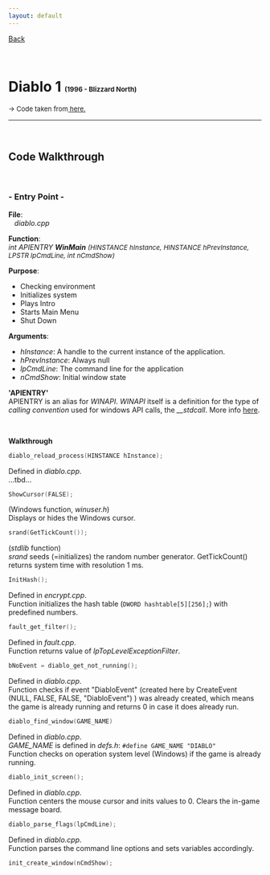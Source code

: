 ```yaml
---
layout: default
---
```


[Back](../../)

&nbsp;

# Diablo 1 <font size="-1">(1996 - Blizzard North)</font>  

<font size="-1">&rarr; Code taken from</font>[<font size="-1"> here.</font>](https://github.com/diasurgical/devilution)  

---  

&nbsp;

## Code Walkthrough  

&nbsp;

### **- Entry Point -**  

**File**:  
&nbsp;&nbsp;&nbsp;*diablo.cpp*  

**Function**:   
*int APIENTRY **WinMain** <font size="-1">(HINSTANCE hInstance, HINSTANCE hPrevInstance, LPSTR lpCmdLine, int nCmdShow)*</font>   

**Purpose**:  
- Checking environment
- Initializes system
- Plays Intro
- Starts Main Menu
- Shut Down
&nbsp;

**Arguments**:
- *hInstance*: A handle to the current instance of the application.
- *hPrevInstance*: Always null
- *lpCmdLine*: The command line for the application
- *nCmdShow*: Initial window state
&nbsp;  

**'APIENTRY'**  
APIENTRY is an alias for *WINAPI*. *WINAPI* itself is a definition for the type of *calling convention* used for windows API calls, the *__stdcall*. More info [here](../c_cpp.html#ch1-12).  

&nbsp;

**Walkthrough**  

```c
diablo_reload_process(HINSTANCE hInstance);
```
Defined in *diablo.cpp*.  
...tbd...

```c
ShowCursor(FALSE);
```
(Windows function, *winuser.h*)  
Displays or hides the Windows cursor.

```c
srand(GetTickCount());
```
(*stdlib* function)  
*srand* seeds (=initializes) the random number generator. GetTickCount() returns system time with resolution 1 ms.

```c
InitHash();
```
Defined in *encrypt.cpp*.  
Function initializes the hash table (``DWORD hashtable[5][256];``) with predefined numbers.  

```c
fault_get_filter();
```
Defined in *fault.cpp*.  
Function returns value of *lpTopLevelExceptionFilter*.

```c
bNoEvent = diablo_get_not_running();
```
Defined in *diablo.cpp*.  
Function checks if event "DiabloEvent" (created here by CreateEvent (NULL, FALSE, FALSE, "DiabloEvent") ) was already created, which means the game is already running and returns 0 in case it does already run.

```c
diablo_find_window(GAME_NAME)
```
Defined in *diablo.cpp*.  
*GAME_NAME* is defined in *defs.h*: `#define GAME_NAME "DIABLO"`  
Function checks on operation system level (Windows) if the game is already running.  

```c
diablo_init_screen();
```
Defined in *diablo.cpp*.  
Function centers the mouse cursor and inits values to 0.
Clears the in-game message board.

```c
diablo_parse_flags(lpCmdLine);
```
Defined in *diablo.cpp*.  
Function parses the command line options and sets variables accordingly.

```c
init_create_window(nCmdShow);
```

